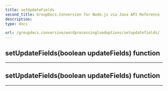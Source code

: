 ```yaml
---
title: setUpdateFields
second_title: GroupDocs.Conversion for Node.js via Java API Reference
description: 
type: docs

url: /groupdocs.conversion/wordprocessingloadoptions/setupdatefields/
---
```


## setUpdateFields(boolean updateFields)  function



---


## setUpdateFields(boolean updateFields)  function



---


